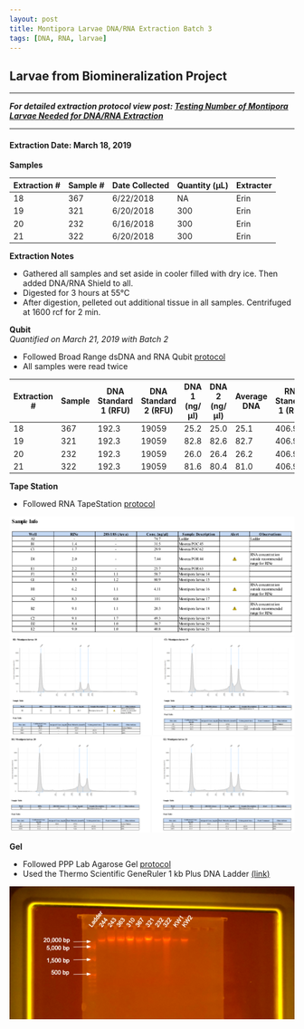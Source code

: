 ```yaml
---
layout: post
title: Montipora Larvae DNA/RNA Extraction Batch 3
tags: [DNA, RNA, larvae]
---
```


## Larvae from Biomineralization Project

--- 
***For detailed extraction protocol view post: [Testing Number of Montipora Larvae Needed for DNA/RNA Extraction](https://meschedl.github.io/MESPutnam_Open_Lab_Notebook/Montipora-Larvae-DNA-RNA-Test/)***

---


#### Extraction Date: March 18, 2019
**Samples**

|Extraction #|Sample #|Date Collected|Quantity (µL)|Extracter|
|------------|-----|-------|------|------|
|18|367|6/22/2018|NA|Erin|
|19|321|6/20/2018|300|Erin|
|20|232|6/16/2018|300|Erin|
|21|322|6/20/2018|300|Erin|

**Extraction Notes**
- Gathered all samples and set aside in cooler filled with dry ice. Then added DNA/RNA Shield to all.
- Digested for 3 hours at 55°C
- After digestion, pelleted out additional tissue in all samples. Centrifuged at 1600 rcf for 2 min.

**Qubit**   
*Quantified on March 21, 2019 with Batch 2*  

- Followed Broad Range dsDNA and RNA Qubit [protocol](https://meschedl.github.io/MESPutnam_Open_Lab_Notebook/Qubit-Protocol/)
- All samples were read twice 

|Extraction #|Sample|DNA Standard 1 (RFU)|DNA Standard 2 (RFU)|DNA 1 (ng/µl)|DNA 2 (ng/µl)|Average DNA| RNA Standard 1 (RFU)| RNA Standard 2 (RFU)| RNA 1 (ng/µl)|RNA 2 (ng/ul)|Average RNA|
|-----------|------|----------|----------|-------------|-------------|-------------|-------------|----|----|----|----|
|18|367|192.3|19059|25.2|25.0|25.1|406.9|10912|30.0|30.6|30.3|
|19|321|192.3|19059|82.8|82.6|82.7|406.9|10912|73.2|73.8|73.5|
|20|232|192.3|19059|26.0|26.4|26.2|406.9|10912|43.4|43.2|43.3|
|21|322|192.3|19059|81.6|80.4|81.0|406.9|10912|74.6|75.2|74.9|


**Tape Station**  
- Followed RNA TapeStation [protocol](https://meschedl.github.io/MESPutnam_Open_Lab_Notebook/RNA-TapeStation-Protocol/)

![TS-batch-2-3-sample-info.png](https://raw.githubusercontent.com/echille/E.-Chille-Open-Lab-Notebook/master/images/TS-batch-2-3-sample-info.png)
![TS-biomin-Ext-Batch-3-18-19.png](https://raw.githubusercontent.com/echille/E.-Chille-Open-Lab-Notebook/master/images/TS-biomin-Ext-Batch-3-18-19.png)
![TS-biomin-Ext-Batch-3-20-21.png](https://raw.githubusercontent.com/echille/E.-Chille-Open-Lab-Notebook/master/images/TS-biomin-Ext-Batch-3-20-21.png)

**Gel**   
- Followed PPP Lab Agarose Gel [protocol](https://meschedl.github.io/MESPutnam_Open_Lab_Notebook/Gel-Protocol/)  
- Used the Thermo Scientific GeneRuler 1 kb Plus DNA Ladder [(link)](https://assets.thermofisher.com/TFS-Assets/LSG/manuals/MAN0013047_GeneRuler_1kb_Plus_DNALadder_250ug_UG.pdf)  

![annotated-biomin-gel-batches-2-3.png](https://raw.githubusercontent.com/echille/E.-Chille-Open-Lab-Notebook/master/images/annotated-biomin-gel-batches-2-3.png)


